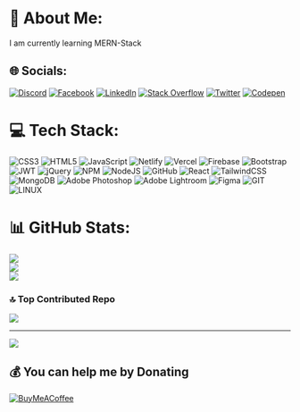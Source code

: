 # 💫 About Me:
I am currently learning MERN-Stack


## 🌐 Socials:
[![Discord](https://img.shields.io/badge/Discord-%237289DA.svg?logo=discord&logoColor=white)](https://discord.gg/https://discord.gg/MxNf7ppT) [![Facebook](https://img.shields.io/badge/Facebook-%231877F2.svg?logo=Facebook&logoColor=white)](https://facebook.com/sadmanyasirrafat) [![LinkedIn](https://img.shields.io/badge/LinkedIn-%230077B5.svg?logo=linkedin&logoColor=white)](https://linkedin.com/in/sadman-yasir-rafat) [![Stack Overflow](https://img.shields.io/badge/-Stackoverflow-FE7A16?logo=stack-overflow&logoColor=white)](https://stackoverflow.com/users/sadman-yasir-rafat) [![Twitter](https://img.shields.io/badge/Twitter-%231DA1F2.svg?logo=Twitter&logoColor=white)](https://twitter.com/EasirRafat) [![Codepen](https://img.shields.io/badge/Codepen-000000?style=for-the-badge&logo=codepen&logoColor=white)](https://codepen.io//Sadman-Yasir-Rafat) 

# 💻 Tech Stack:
![CSS3](https://img.shields.io/badge/css3-%231572B6.svg?style=flat&logo=css3&logoColor=white) ![HTML5](https://img.shields.io/badge/html5-%23E34F26.svg?style=flat&logo=html5&logoColor=white) ![JavaScript](https://img.shields.io/badge/javascript-%23323330.svg?style=flat&logo=javascript&logoColor=%23F7DF1E) ![Netlify](https://img.shields.io/badge/netlify-%23000000.svg?style=flat&logo=netlify&logoColor=#00C7B7) ![Vercel](https://img.shields.io/badge/vercel-%23000000.svg?style=flat&logo=vercel&logoColor=white) ![Firebase](https://img.shields.io/badge/firebase-%23039BE5.svg?style=flat&logo=firebase) ![Bootstrap](https://img.shields.io/badge/bootstrap-%23563D7C.svg?style=flat&logo=bootstrap&logoColor=white) ![JWT](https://img.shields.io/badge/JWT-black?style=flat&logo=JSON%20web%20tokens) ![jQuery](https://img.shields.io/badge/jquery-%230769AD.svg?style=flat&logo=jquery&logoColor=white) ![NPM](https://img.shields.io/badge/NPM-%23000000.svg?style=flat&logo=npm&logoColor=white) ![NodeJS](https://img.shields.io/badge/node.js-6DA55F?style=flat&logo=node.js&logoColor=white) ![GitHub](https://img.shields.io/badge/GitHub-%23121011.svg?style=flat&logo=github&logoColor=white) ![React](https://img.shields.io/badge/react-%2320232a.svg?style=flat&logo=react&logoColor=%2361DAFB) ![TailwindCSS](https://img.shields.io/badge/tailwindcss-%2338B2AC.svg?style=flat&logo=tailwind-css&logoColor=white) ![MongoDB](https://img.shields.io/badge/MongoDB-%234ea94b.svg?style=flat&logo=mongodb&logoColor=white) ![Adobe Photoshop](https://img.shields.io/badge/adobephotoshop-%2331A8FF.svg?style=flat&logo=adobephotoshop&logoColor=white) ![Adobe Lightroom](https://img.shields.io/badge/Adobe%20Lightroom-31A8FF.svg?style=flat&logo=Adobe%20Lightroom&logoColor=white) 	![Figma](https://img.shields.io/badge/figma-%23F24E1E.svg?style=flat&logo=figma&logoColor=white) ![GIT](https://img.shields.io/badge/Git-fc6d26?style=flat&logo=git&logoColor=white) ![LINUX](https://img.shields.io/badge/Linux-FCC624?style=flat&logo=linux&logoColor=black)
# 📊 GitHub Stats:
![](https://github-readme-stats.vercel.app/api?username=RafatSh-hash&theme=synthwave&hide_border=false&include_all_commits=false&count_private=false)<br/>
![](https://github-readme-streak-stats.herokuapp.com/?user=RafatSh-hash&theme=synthwave&hide_border=false)<br/>
![](https://github-readme-stats.vercel.app/api/top-langs/?username=RafatSh-hash&theme=synthwave&hide_border=false&include_all_commits=false&count_private=false&layout=compact)

### 🔝 Top Contributed Repo
![](https://github-contributor-stats.vercel.app/api?username=RafatSh-hash&limit=5&theme=tokyonight&combine_all_yearly_contributions=true)

---
[![](https://visitcount.itsvg.in/api?id=RafatSh-hash&icon=0&color=0)](https://visitcount.itsvg.in)

  ## 💰 You can help me by Donating
  [![BuyMeACoffee](https://img.shields.io/badge/Buy%20Me%20a%20Coffee-ffdd00?style=for-the-badge&logo=buy-me-a-coffee&logoColor=black)](https://buymeacoffee.com/rafatsh800) 

  
<!-- Proudly created with GPRM ( https://gprm.itsvg.in ) -->
